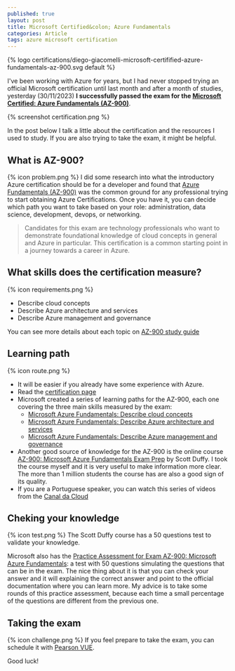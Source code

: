 ```yaml
---
published: true
layout: post
title: Microsoft Certified&colon; Azure Fundamentals
categories: Article
tags: azure microsoft certification
---
```

{% logo certifications/diego-giacomelli-microsoft-certifified-azure-fundamentals-az-900.svg default %}

I've been working with Azure for years, but I had never stopped trying an official Microsoft certification until last month and after a month of studies, yesterday (30/11/2023) **I successfully passed the exam for the [Microsoft Certified: Azure Fundamentals (AZ-900)](https://learn.microsoft.com/en-us/users/giacomelli/credentials/e58521b3d1420cef)**.


{% screenshot certification.png %}

In the post below I talk a little about the certification and the resources I used to study. If you are also trying to take the exam, it might be helpful.

## What is AZ-900?
{% icon problem.png %}
I did some research into what the introductory Azure certification should be for a developer and found that [Azure Fundamentals (AZ-900)](https://learn.microsoft.com/en-us/credentials/certifications/azure-fundamentals/ ) was the common ground for any professional trying to start obtaining Azure Certifications. Once you have it, you can decide which path you want to take based on your role: administration, data science, development, devops, or networking.

> Candidates for this exam are technology professionals who want to demonstrate foundational knowledge of cloud concepts in general and Azure in particular. This certification is a common starting point in a journey towards a career in Azure.

## What skills does the certification measure?
{% icon requirements.png %}
* Describe cloud concepts
* Describe Azure architecture and services
* Describe Azure management and governance

You can see more details about each topic on [AZ-900 study guide](https://learn.microsoft.com/en-us/credentials/certifications/resources/study-guides/az-900#skills-measured-prior-to-july-31-2023)


## Learning path
{% icon route.png %}
* It will be easier if you already have some experience with Azure.
* Read the [certification page](https://learn.microsoft.com/en-us/credentials/certifications/azure-fundamentals)
* Microsoft created a series of learning paths for the AZ-900, each one covering the three main skills measured by the exam:
  * [Microsoft Azure Fundamentals: Describe cloud concepts](https://learn.microsoft.com/en-us/training/paths/microsoft-azure-fundamentals-describe-cloud-concepts)
  * [Microsoft Azure Fundamentals: Describe Azure architecture and services](https://learn.microsoft.com/en-us/training/paths/azure-fundamentals-describe-azure-architecture-services)
  * [Microsoft Azure Fundamentals: Describe Azure management and governance](https://learn.microsoft.com/en-us/training/paths/describe-azure-management-governance/)
* Another good source of knowledge for the AZ-900 is the online course [AZ-900: Microsoft Azure Fundamentals Exam Prep](https://www.udemy.com/course/az900-azure/) by Scott Duffy. I took the course myself and it is very useful to make information more clear. The more than 1 million students the course has are also a good sign of its quality.
* If you are a Portuguese speaker, you can watch this series of videos from the [Canal da Cloud](https://www.youtube.com/playlist?list=PLz3hnOImntANgM1EyWSGkY4v-7dhWURWt)

## Cheking your knowledge
{% icon test.png %}
The Scott Duffy course has a 50 questions test to validate your knowledge.

Microsoft also has the [Practice Assessment for Exam AZ-900: Microsoft Azure Fundamentals](https://learn.microsoft.com/en-us/credentials/certifications/exams/az-900/practice/assessment?assessment-type=practice&assessmentId=23): a test with 50 questions simulating the questions that can be in the exam. The nice thing about it is that you can check your answer and it will explaining the correct answer and point to the official documentation where you can learn more. My advice is to take some rounds of this practice assessment, because each time a small percentage of the questions are different from the previous one.

## Taking the exam
{% icon challenge.png %}
If you feel prepare to take the exam, you can schedule it with [Pearson VUE](https://go.microsoft.com/fwlink/?linkid=2188912).

Good luck!
